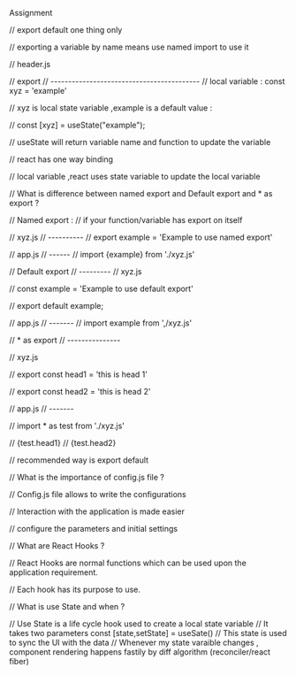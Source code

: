 Assignment

// export default one thing only

// exporting a variable by name means use named import to use it 

// header.js 

// export 
// ------------------------------------------
// local variable : const xyz  = 'example'

// xyz is local state variable ,example is a default value : 

// const [xyz] = useState("example");


// useState will return variable name and function to update the variable 

// react has one way binding 

// local variable ,react uses state variable to update the local variable 




// What is difference between named export and Default export and * as export ? 

// Named export : 
// if your function/variable has export on itself  

// xyz.js
// ----------
// export example = 'Example to use named export'

// app.js 
// ------
// import {example} from './xyz.js'


// Default export 
// ---------
// xyz.js 

// const example = 'Example to use default export'

// export default example;

// app.js
// -------
// import example from ',/xyz.js'


// * as export 
// ---------------

// xyz.js 

// export const head1 = 'this is head 1'

// export const head2 = 'this is head 2'

// app.js
// -------

// import * as test from './xyz.js'

// {test.head1}
// {test.head2}

// recommended way is export default 


// What is the importance of config.js file ? 

// Config.js file allows to write the configurations  

// Interaction with the application is made easier 

// configure the parameters and initial settings 


// What are React Hooks ? 

// React Hooks are normal functions which can be used upon the application requirement.

// Each hook has its purpose to use.  


// What is use State and when ? 

// Use State is a life cycle hook used to create a local state variable 
// It takes two parameters const [state,setState] = useSate() 
// This state is used to sync the UI with the data 
// Whenever my state varaible changes , component rendering happens fastily by diff algorithm (reconciler/react fiber) 

